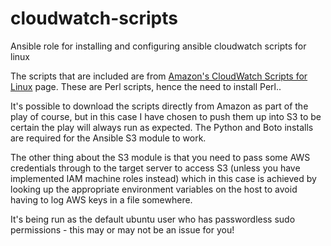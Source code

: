 cloudwatch-scripts
==================

Ansible role for installing and configuring ansible cloudwatch scripts for linux

The scripts that are included are from [Amazon's CloudWatch Scripts for Linux](http://docs.aws.amazon.com/AmazonCloudWatch/latest/DeveloperGuide/mon-scripts-perl.html) page.  These are Perl scripts, hence the need to install Perl..

It's possible to download the scripts directly from Amazon as part of the play of course, but in this case I have chosen to push them up into S3 to be certain the play will always run as expected.  The Python and Boto installs are required for the Ansible S3 module to work.

The other thing about the S3 module is that you need to pass some AWS credentials through to the target server to access S3 (unless you have implemented IAM machine roles instead) which in this case is achieved by looking up the appropriate environment variables on the host to avoid having to log AWS keys in a file somewhere.

It's being run as the default ubuntu user who has passwordless sudo permissions - this may or may not be an issue for you!

